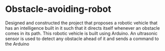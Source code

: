 # Obstacle-avoiding-robot
Designed and constructed the project that proposes a robotic vehicle that has an intelligence built in it such that it directs itself whenever an obstacle comes in its path. This robotic vehicle is built using Arduino. An ultrasonic sensor is used to detect any obstacle ahead of it and sends a command to the Arduino
